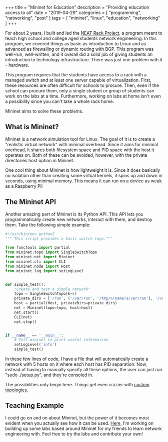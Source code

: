 +++
title = "Mininet for Education"
description = "Providing education access to all"
date = "2019-04-29"
categories = [ "programming", "networking", "post" ]
tags = [
  "mininet",
  "linux",
  "education",
  "networking"
]
+++

For about 2 years, I built and led the [NEAT Rack Project](http://rva-ix.net/the-neat-rack-program/), a program meant to teach high school and college aged students network engineering. In this program, we covered things as basic as introduction to Linux and as advanced as firewalling or dynamic routing with BGP. This program was well-run, well-written, and it overall did a solid job of giving students an introduction to technology infrastructure. There was just one problem with it - hardware.

This program requires that the students have access to a rack with a managed switch and at least one server capable of virtualization. First, these resources are often difficult for schools to procure. Then, even if the school can procure them, only a single student or group of students can work on the labs at a time. Furthermore, working on labs at home isn't even a possibility since you can't take a whole rack home.

Mininet aims to solve these problems.

## What is Mininet?

Mininet is a network simulation tool for Linux. The goal of it is to create a "realistic virtual network" with minimal overhead. Since it aims for minimal overhead, it shares both filesystem space and PID space with the host it operates on. Both of these can be avoided, however, with the private directories host option in Mininet.

One cool thing about Mininet is how lightweight it is. Since it does basically no isolation other than creating some virtual kernels, it spins up and down in seconds, using minimal memory. This means it can run on a device as weak as a Raspberry Pi!

## The Mininet API

Another amazing part of Mininet is its Python API. This API lets you programmatically create new networks, interact with them, and destroy them. Take the following simple example:

``` python
#!/usr/bin/env python2
""" This script provides a basic switch topo."""

from functools import partial
from mininet.topo import SingleSwitchTopo
from mininet.net import Mininet
from mininet.cli import CLI
from mininet.node import Host
from mininet.log import setLogLevel


def simple_test():
    "Create and test a simple network"
    topo = SingleSwitchTopo(k=5)
    private_dirs = ['/run', ('/var/run', '/tmp/%(name)s/var/run'), '/var/mn']
    host = partial(Host, privateDirs=private_dirs)
    net = Mininet(topo=topo, host=host)
    net.start()
    CLI(net)
    net.stop()


if __name__ == '__main__':
    # Tell mininet to print useful information
    setLogLevel('info')
    simple_test()
```

In these few lines of code, I have a file that will automatically create a network with 5 hosts on it where each host has PID separation. Now, instead of having to manually specify all these options, the user can just run "sudo ./setup.py", and they're consoled in.

The possibilities only begin here. Things get even crazier with [custom topologies](http://mininet.org/walkthrough/#custom-topologies).

## Teaching Example

I could go on and on about Mininet, but the power of it becomes most evident when you actually see how it can be used. [Here](https://github.com/pwpon500/teaching), I'm working on building up some labs based around Mininet for my friends to learn network engineering with. Feel free to try the labs and contribute your own!

